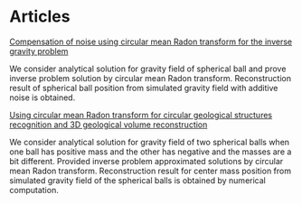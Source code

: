 # Articles

[Compensation of noise using circular mean Radon transform for the inverse gravity problem](gravity/sphere_radon.pdf)

We consider analytical solution for gravity field of spherical ball and prove inverse problem solution by circular mean Radon transform. Reconstruction result of spherical ball position from simulated gravity field with additive noise is obtained.

[Using circular mean Radon transform for circular geological structures recognition and 3D geological volume reconstruction](gravity/circle_radon.pdf)

We consider analytical solution for gravity field of two spherical balls when one ball has positive mass and the other has negative and the masses are a bit different. Provided inverse problem approximated solutions by circular mean Radon transform. Reconstruction result for center mass position from simulated gravity field of the spherical balls is obtained by numerical computation.
